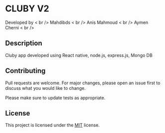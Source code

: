 # CLUBY V2
Developed by < br /> 
Mahdibds < br /> 
Anis Mahmoud < br /> 
Aymen Cherni < br /> 

## Description 
Cluby app developed using React native, node.js, express.js, Mongo DB 

## Contributing 
Pull requests are welcome. For major changes, please open an issue first to discuss what you would like to change.

Please make sure to update tests as appropriate.

## License 
This project is licensed under the [MIT](LICENSE) license.

